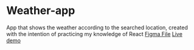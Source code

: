 # Weather-app
App that shows the weather according to the searched location, created with the intention of practicing my knowledge of React
[Figma File](https://www.figma.com/file/ZvTvLQcGVRZ1WK3TvOhoPE/WeatherApp?node-id=153%3A1517&t=iJHj7mYLmVwhtwxr-1)
[Live demo](https://rodopz.github.io/Weather-app/)
